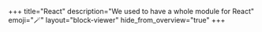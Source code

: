 +++
title="React"
description="We used to have a whole module for React"
emoji="🪄"
layout="block-viewer"
hide_from_overview="true"
+++
